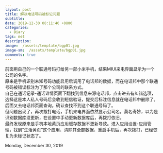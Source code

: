 ```yaml
---
layout: post
title: 解决电话号码被标记问题
subtitle: 
date: 2019-12-30 00:11:40 +0800 
categories:
  - Diary
tags: net  
description: 
image:  /assets/template/bgp01.jpg 
image-sm:  /assets/template/bgp01.jpg 
comments: true 
---
```

前面用自己的一个联通号码打给另一部小米手机，结果MIUI来电界面显示为一个公司的名字。    
原来是手机识别未知号码功能启用后调用了电话邦的数据，而在电话邦中那个联通号码被错误标注为了那个公司的联系方式。   
自己在通话记录-通话详情页面下翻找到信息来源电话邦，点击进去有纠错选项，选择这是本人私人号码后会收到短信验证，提交后标注信息就在电话邦中删除了。   
后面又去电话邦页面查询，确认查找不到这个联通号码了。   
但问题出现了，再次拨打电话，手机来电界面依然显示公司名，莫名奇妙，以为是识别数据库没更新，在设置中手动更新数据库后，再拨打依旧。   
最终发现原来是手机本地黄页应用缓存数据不更新导致。进入应用设置-应用管理，找到“生活黄页”这个应用，清除其全部数据，重启手机后，再次拨打，已经恢复为未标记状态了。   

Monday, December 30, 2019 
